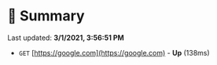# 📖 Summary
Last updated: **3/1/2021, 3:56:51 PM**

- `GET` [https://google.com](https://google.com) - **Up** (138ms)
